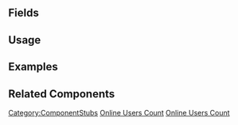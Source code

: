 <languages></languages> <translate>

## Fields

## Usage

## Examples

## Related Components

</translate>

[Category:ComponentStubs](Category:ComponentStubs "wikilink") [Online
Users Count](Category:Components{{#translation:}} "wikilink") [Online
Users
Count](Category:Components:Cloud:Indicators{{#translation:}} "wikilink")